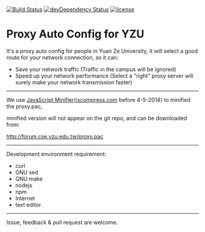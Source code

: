 [![Build Status](https://travis-ci.org/YZU-OSG/YZU-Proxy-PAC.svg?branch=master)](https://travis-ci.org/YZU-OSG/YZU-Proxy-PAC) [![devDependency Status](https://david-dm.org/YZU-OSG/YZU-Proxy-PAC/dev-status.svg)](https://david-dm.org/YZU-OSG/YZU-Proxy-PAC#info=devDependencies) [![license](http://img.shields.io/badge/license-GPL3-brightgreen.svg?style=flat)](https://www.gnu.org/licenses/gpl-3.0.txt)

Proxy Auto Config for YZU
=========

It's a proxy auto config for people in Yuan Ze University,
it will select a good route for your network connection, so it can:

  - Save your network traffic (Traffic in the campus will be ignored)
  - Speed up your network performance (Select a "right" proxy server will surely make your network transmission faster)

---------

We use [JavaScript Minifier](http://javascript-minifier.com/)([jscompress.com](http://jscompress.com/) before 4-5-2014) to minified the proxy.pac,

minified version will not appear on the git repo, and can be downloaded from:

http://forum.cse.yzu.edu.tw/proxy.pac

---------

Development environment requirement:

- curl
- GNU sed
- GNU make
- nodejs
- npm
- Internet
- text editor

---------

Issue, feedback & pull request are welcome.
